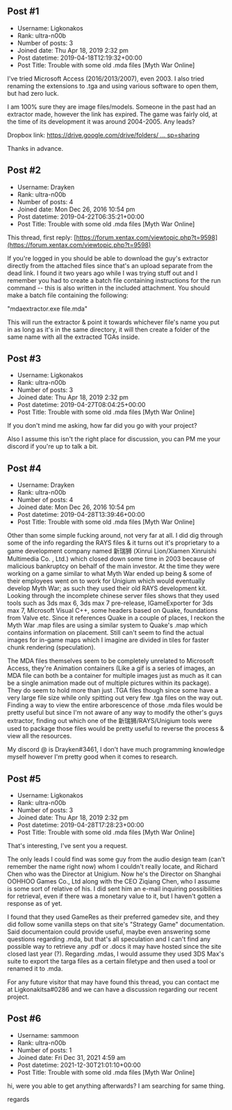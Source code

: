## Post #1
- Username: Ligkonakos
- Rank: ultra-n00b
- Number of posts: 3
- Joined date: Thu Apr 18, 2019 2:32 pm
- Post datetime: 2019-04-18T12:19:32+00:00
- Post Title: Trouble with some old .mda files [Myth War Online]

I've tried Microsoft Access (2016/2013/2007), even 2003. I also tried renaming the extensions to .tga and using various software to open them, but had zero luck.

I am 100% sure they are image files/models. Someone in the past had an extractor made, however the link has expired. The game was fairly old, at the time of its development it was around 2004-2005. Any leads?

Dropbox link: [https://drive.google.com/drive/folders/ ... sp=sharing](https://drive.google.com/drive/folders/1DauNy-43HwErPdXxXCm9-iGEPyCIWleM?usp=sharing)

Thanks in advance.
## Post #2
- Username: Drayken
- Rank: ultra-n00b
- Number of posts: 4
- Joined date: Mon Dec 26, 2016 10:54 pm
- Post datetime: 2019-04-22T06:35:21+00:00
- Post Title: Trouble with some old .mda files [Myth War Online]

This thread, first reply: [https://forum.xentax.com/viewtopic.php?t=9598](https://forum.xentax.com/viewtopic.php?t=9598) 

If you're logged in you should be able to download the guy's extractor directly from the attached files since that's an upload separate from the dead link. I found it two years ago while I was trying stuff out and I remember you had to create a batch file containing instructions for the run command -- this is also written in the included attachment. You should make a batch file containing the following:

"mdaextractor.exe file.mda" 

This will run the extractor & point it towards whichever file's name you put in as long as it's in the same directory, it will then create a folder of the same name with all the extracted TGAs inside.
## Post #3
- Username: Ligkonakos
- Rank: ultra-n00b
- Number of posts: 3
- Joined date: Thu Apr 18, 2019 2:32 pm
- Post datetime: 2019-04-27T08:04:25+00:00
- Post Title: Trouble with some old .mda files [Myth War Online]

If you don't mind me asking, how far did you go with your project?

Also I assume this isn't the right place for discussion, you can PM me your discord if you're up to talk a bit.
## Post #4
- Username: Drayken
- Rank: ultra-n00b
- Number of posts: 4
- Joined date: Mon Dec 26, 2016 10:54 pm
- Post datetime: 2019-04-28T13:39:46+00:00
- Post Title: Trouble with some old .mda files [Myth War Online]

Other than some simple fucking around, not very far at all. I did dig through some of the info regarding the RAYS files & it turns out it's proprietary to a game development company named 新瑞狮 (Xinrui Lion/Xiamen Xinruishi Multimedia Co. , Ltd.) which closed down some time in 2003 because of malicious bankruptcy on behalf of the main investor. At the time they were working on a game similar to what Myth War ended up being & some of their employees went on to work for Unigium which would eventually develop Myth War; as such they used their old RAYS development kit. Looking through the incomplete chinese server files shows that they used tools such as 3ds max 6, 3ds max 7 pre-release, IGameExporter for 3ds max 7, Microsoft Visual C++, some headers based on Quake, foundations from Valve etc. Since it references Quake in a couple of places, I reckon the Myth War .map files are using a similar system to Quake's .map which contains information on placement. Still can't seem to find the actual images for in-game maps which I imagine are divided in tiles for faster chunk rendering (speculation).

The MDA files themselves seem to be completely unrelated to Microsoft Access, they're Animation containers (Like a gif is a series of images, an MDA file can both be a container for multiple images just as much as it can be a single animation made out of multiple pictures within its package). They do seem to hold more than just .TGA files though since some have a very large file size while only spitting out very few .tga files on the way out. Finding a way to view the entire arborescence of those .mda files would be pretty useful but since I'm not aware of any way to modify the other's guys extractor, finding out which one of the 新瑞狮/RAYS/Unigium tools were used to package those files would be pretty useful to reverse the process & view all the resources.  

My discord @ is Drayken#3461, I don't have much programming knowledge myself however I'm pretty good when it comes to research.
## Post #5
- Username: Ligkonakos
- Rank: ultra-n00b
- Number of posts: 3
- Joined date: Thu Apr 18, 2019 2:32 pm
- Post datetime: 2019-04-28T17:28:23+00:00
- Post Title: Trouble with some old .mda files [Myth War Online]

That's interesting, I've sent you a request.

The only leads I could find was some guy from the audio design team (can't remember the name right now) whom I couldn't really locate, and Richard Chen who was the Director at Unigium. Now he's the Director on Shanghai OOHHOO Games Co., Ltd along with the CEO Ziqiang Chen, who I assume is some sort of relative of his. I did sent him an e-mail inquiring possibilities for retrieval, even if there was a monetary value to it, but I haven't gotten a response as of yet.

I found that they used GameRes as their preferred gamedev site, and they did follow some vanilla steps on that site's "Strategy Game" documentation. Said documentaion could provide useful, maybe even answering some questions regarding .mda, but that's all speculation and I can't find any possible way to retrieve any .pdf or .docs it may have hosted since the site closed last year (?). Regarding .mdas, I would assume they used 3DS Max's suite to export the targa files as a certain filetype and then used a tool or renamed it to .mda.

For any future visitor that may have found this thread, you can contact me at Ligkonakitsa#0286 and we can have a discussion regarding our recent project.
## Post #6
- Username: sammoon
- Rank: ultra-n00b
- Number of posts: 1
- Joined date: Fri Dec 31, 2021 4:59 am
- Post datetime: 2021-12-30T21:01:10+00:00
- Post Title: Trouble with some old .mda files [Myth War Online]

hi, were you able to get anything afterwards? I am searching for same thing.

regards
